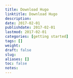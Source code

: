 ```yaml
---
title: Download Hugo
linktitle: Download Hugo
description:
date: 2017-02-01
publishdate: 2017-02-01
lastmod: 2017-02-01
categories: [getting started]
tags: []
weight:
draft: false
slug:
aliases: []
toc: false
notes:
---
```


